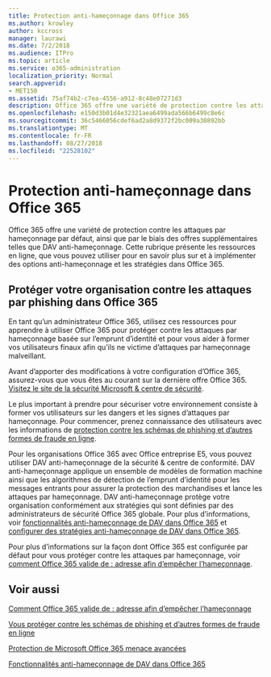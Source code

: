 ```yaml
---
title: Protection anti-hameçonnage dans Office 365
ms.author: krowley
author: kccross
manager: laurawi
ms.date: 7/2/2018
ms.audience: ITPro
ms.topic: article
ms.service: o365-administration
localization_priority: Normal
search.appverid:
- MET150
ms.assetid: 75af74b2-c7ea-4556-a912-8c48e07271d3
description: Office 365 offre une variété de protection contre les attaques par hameçonnage par défaut, ainsi que par le biais des offres supplémentaires telles que DAV anti-hameçonnage. Cette rubrique présente les ressources en ligne, que vous pouvez utiliser pour en savoir plus sur et à implémenter des options anti-hameçonnage et les stratégies dans Office 365.
ms.openlocfilehash: e150d3b01d4e32321aea6499ada566b6499c8e6c
ms.sourcegitcommit: 36c5466056cdef6ad2a8d9372f2bc009a30892bb
ms.translationtype: MT
ms.contentlocale: fr-FR
ms.lasthandoff: 08/27/2018
ms.locfileid: "22528102"
---
```

# <a name="anti-phishing-protection-in-office-365"></a>Protection anti-hameçonnage dans Office 365

Office 365 offre une variété de protection contre les attaques par hameçonnage par défaut, ainsi que par le biais des offres supplémentaires telles que DAV anti-hameçonnage. Cette rubrique présente les ressources en ligne, que vous pouvez utiliser pour en savoir plus sur et à implémenter des options anti-hameçonnage et les stratégies dans Office 365.
  
## <a name="protect-your-organization-against-phishing-attacks-in-office-365"></a>Protéger votre organisation contre les attaques par phishing dans Office 365

En tant qu’un administrateur Office 365, utilisez ces ressources pour apprendre à utiliser Office 365 pour protéger contre les attaques par hameçonnage basée sur l’emprunt d’identité et pour vous aider à former vos utilisateurs finaux afin qu’ils ne victime d’attaques par hameçonnage malveillant.
  
Avant d’apporter des modifications à votre configuration d’Office 365, assurez-vous que vous êtes au courant sur la dernière offre Office 365. [Visitez le site de la sécurité Microsoft &amp; centre de sécurité](https://www.microsoft.com/security/default.aspx).
  
Le plus important à prendre pour sécuriser votre environnement consiste à former vos utilisateurs sur les dangers et les signes d’attaques par hameçonnage. Pour commencer, prenez connaissance des utilisateurs avec les informations de [protection contre les schémas de phishing et d’autres formes de fraude en ligne](https://support.office.com/article/f84750b4-2f2c-46c3-89f6-e65f7f8c3546).
  
Pour les organisations Office 365 avec Office entreprise E5, vous pouvez utiliser DAV anti-hameçonnage de la sécurité &amp; centre de conformité. DAV anti-hameçonnage applique un ensemble de modèles de formation machine ainsi que les algorithmes de détection de l’emprunt d’identité pour les messages entrants pour assurer la protection des marchandises et lance les attaques par hameçonnage. DAV anti-hameçonnage protège votre organisation conformément aux stratégies qui sont définies par des administrateurs de sécurité Office 365 globale. Pour plus d’informations, voir [fonctionnalités anti-hameçonnage de DAV dans Office 365](atp-anti-phishing.md) et [configurer des stratégies anti-hameçonnage de DAV dans Office 365](set-up-atp-anti-phishing-policies.md).
  
Pour plus d’informations sur la façon dont Office 365 est configurée par défaut pour vous protéger contre les attaques par hameçonnage, voir [comment Office 365 valide de : adresse afin d’empêcher l’hameçonnage](how-office-365-validates-the-from-address.md).
  
## <a name="related-topics"></a>Voir aussi

[Comment Office 365 valide de : adresse afin d’empêcher l’hameçonnage](how-office-365-validates-the-from-address.md)
  
[Vous protéger contre les schémas de phishing et d’autres formes de fraude en ligne](https://support.office.com/article/f84750b4-2f2c-46c3-89f6-e65f7f8c3546)
  
[Protection de Microsoft Office 365 menace avancées](office-365-atp.md)
  
[Fonctionnalités anti-hameçonnage de DAV dans Office 365](atp-anti-phishing.md)
  

